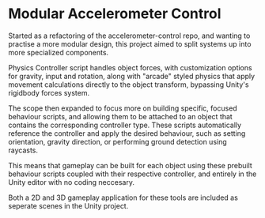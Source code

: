 # Modular Accelerometer Control

Started as a refactoring of the accelerometer-control repo, and wanting to practise a more modular design, this project aimed to split systems up into more specialized components. 

Physics Controller script handles object forces, with customization options for gravity, input and rotation, along with "arcade" styled physics that apply movement calculations directly to the object transform, bypassing Unity's rigidbody forces system.

The scope then expanded to focus more on building specific, focused behaviour scripts, and allowing them to be attached to an object that contains the corresponding controller type. These scripts automatically reference the controller and apply the desired behaviour, such as setting orientation, gravity direction, or performing ground detection using raycasts. 

This means that gameplay can be built for each object using these prebuilt behaviour scripts coupled with their respective controller, and entirely in the Unity editor with no coding neccesary.

Both a 2D and 3D gameplay application for these tools are included as seperate scenes in the Unity project.
